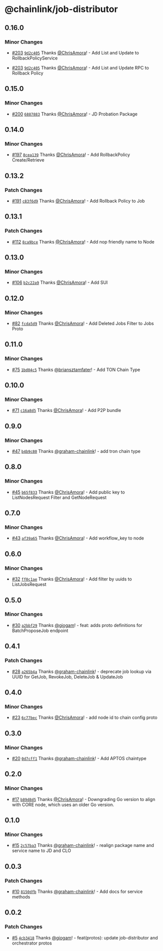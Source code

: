 # @chainlink/job-distributor

## 0.16.0

### Minor Changes

- [#203](https://github.com/smartcontractkit/chainlink-protos/pull/203) [`9d2c405`](https://github.com/smartcontractkit/chainlink-protos/commit/9d2c405bdb35e5a90b57e860e81715d6fc382fcb) Thanks [@ChrisAmora](https://github.com/ChrisAmora)! - Add List and Update to RollbackPolicyService

- [#203](https://github.com/smartcontractkit/chainlink-protos/pull/203) [`9d2c405`](https://github.com/smartcontractkit/chainlink-protos/commit/9d2c405bdb35e5a90b57e860e81715d6fc382fcb) Thanks [@ChrisAmora](https://github.com/ChrisAmora)! - Add List and Update RPC to Rollback Policy

## 0.15.0

### Minor Changes

- [#200](https://github.com/smartcontractkit/chainlink-protos/pull/200) [`6887883`](https://github.com/smartcontractkit/chainlink-protos/commit/68878838041102947c6116f40a4e733cc3b8e3c2) Thanks [@ChrisAmora](https://github.com/ChrisAmora)! - JD Probation Package

## 0.14.0

### Minor Changes

- [#197](https://github.com/smartcontractkit/chainlink-protos/pull/197) [`8cea139`](https://github.com/smartcontractkit/chainlink-protos/commit/8cea139ca9af677bb0ed347107d47f2027bce070) Thanks [@ChrisAmora](https://github.com/ChrisAmora)! - Add RollbackPolicy Create/Retrieve

## 0.13.2

### Patch Changes

- [#191](https://github.com/smartcontractkit/chainlink-protos/pull/191) [`c83f6d9`](https://github.com/smartcontractkit/chainlink-protos/commit/c83f6d9ec25414ab34391737ea417ec7d9bfd3b6) Thanks [@ChrisAmora](https://github.com/ChrisAmora)! - Add Rollback Policy to Job

## 0.13.1

### Patch Changes

- [#112](https://github.com/smartcontractkit/chainlink-protos/pull/112) [`8ca9bce`](https://github.com/smartcontractkit/chainlink-protos/commit/8ca9bce6758247f40809601e9fb8710efa12824b) Thanks [@ChrisAmora](https://github.com/ChrisAmora)! - Add nop friendly name to Node

## 0.13.0

### Minor Changes

- [#106](https://github.com/smartcontractkit/chainlink-protos/pull/106) [`b2c22a9`](https://github.com/smartcontractkit/chainlink-protos/commit/b2c22a951d3ed8c27da8026b447f80b7d2aafc84) Thanks [@ChrisAmora](https://github.com/ChrisAmora)! - Add SUI

## 0.12.0

### Minor Changes

- [#82](https://github.com/smartcontractkit/chainlink-protos/pull/82) [`fcda5d9`](https://github.com/smartcontractkit/chainlink-protos/commit/fcda5d91854fbaf4946c7086e21165bfead424a1) Thanks [@ChrisAmora](https://github.com/ChrisAmora)! - Add Deleted Jobs Filter to Jobs Proto

## 0.11.0

### Minor Changes

- [#75](https://github.com/smartcontractkit/chainlink-protos/pull/75) [`1bd04c5`](https://github.com/smartcontractkit/chainlink-protos/commit/1bd04c5a9a4f045d99f129f60047ade3dc55d398) Thanks [@briansztamfater](https://github.com/briansztamfater)! - Add TON Chain Type

## 0.10.0

### Minor Changes

- [#71](https://github.com/smartcontractkit/chainlink-protos/pull/71) [`c16a8d5`](https://github.com/smartcontractkit/chainlink-protos/commit/c16a8d5880faf2d2cbd19e36ce06c20372439304) Thanks [@ChrisAmora](https://github.com/ChrisAmora)! - Add P2P bundle

## 0.9.0

### Minor Changes

- [#47](https://github.com/smartcontractkit/chainlink-protos/pull/47) [`b4b9c80`](https://github.com/smartcontractkit/chainlink-protos/commit/b4b9c80fec56a47ca985dba9ea89dbbafad9e29d) Thanks [@graham-chainlink](https://github.com/graham-chainlink)! - add tron chain type

## 0.8.0

### Minor Changes

- [#45](https://github.com/smartcontractkit/chainlink-protos/pull/45) [`b65f833`](https://github.com/smartcontractkit/chainlink-protos/commit/b65f8336087db06c5a87cb29caa604dfcdd587f0) Thanks [@ChrisAmora](https://github.com/ChrisAmora)! - Add public key to ListNodesRequest Filter and GetNodeRequest

## 0.7.0

### Minor Changes

- [#43](https://github.com/smartcontractkit/chainlink-protos/pull/43) [`af39a65`](https://github.com/smartcontractkit/chainlink-protos/commit/af39a654898df1a1aa87c75a48ff8be0a857c062) Thanks [@ChrisAmora](https://github.com/ChrisAmora)! - Add workflow_key to node

## 0.6.0

### Minor Changes

- [#32](https://github.com/smartcontractkit/chainlink-protos/pull/32) [`ff0c1ae`](https://github.com/smartcontractkit/chainlink-protos/commit/ff0c1aebb9ef939e83cb222b833336031eb6e313) Thanks [@ChrisAmora](https://github.com/ChrisAmora)! - Add filter by uuids to ListJobsRequest

## 0.5.0

### Minor Changes

- [#30](https://github.com/smartcontractkit/chainlink-protos/pull/30) [`a2bbf29`](https://github.com/smartcontractkit/chainlink-protos/commit/a2bbf294266b54ea4a750f89c69337cda39d8c8d) Thanks [@giogam](https://github.com/giogam)! - feat: adds proto definitions for BatchProposeJob endpoint

## 0.4.1

### Patch Changes

- [#28](https://github.com/smartcontractkit/chainlink-protos/pull/28) [`a265b4a`](https://github.com/smartcontractkit/chainlink-protos/commit/a265b4a663f963b563deccbdb9d480beab8ffea0) Thanks [@graham-chainlink](https://github.com/graham-chainlink)! - deprecate job lookup via UUID for GetJob, RevokeJob, DeleteJob & UpdateJob

## 0.4.0

### Minor Changes

- [#23](https://github.com/smartcontractkit/chainlink-protos/pull/23) [`6c77bec`](https://github.com/smartcontractkit/chainlink-protos/commit/6c77becaeb4766277984beb9c5364cac8bc02488) Thanks [@ChrisAmora](https://github.com/ChrisAmora)! - add node id to chain config proto

## 0.3.0

### Minor Changes

- [#20](https://github.com/smartcontractkit/chainlink-protos/pull/20) [`0d7cff1`](https://github.com/smartcontractkit/chainlink-protos/commit/0d7cff1e886bac8c7550b339e67f069ee4a682e1) Thanks [@graham-chainlink](https://github.com/graham-chainlink)! - Add APTOS chaintype

## 0.2.0

### Minor Changes

- [#17](https://github.com/smartcontractkit/chainlink-protos/pull/17) [`b89d8d5`](https://github.com/smartcontractkit/chainlink-protos/commit/b89d8d5c191cc4759450f55f1ba897f0dc0cc8d2) Thanks [@ChrisAmora](https://github.com/ChrisAmora)! - Downgrading Go version to align with CORE node, which uses an older Go version.

## 0.1.0

### Minor Changes

- [#15](https://github.com/smartcontractkit/chainlink-protos/pull/15) [`2c57ba3`](https://github.com/smartcontractkit/chainlink-protos/commit/2c57ba38a8029157148ab89b468972348a292b97) Thanks [@graham-chainlink](https://github.com/graham-chainlink)! - realign package name and service name to JD and CLO

## 0.0.3

### Patch Changes

- [#10](https://github.com/smartcontractkit/chainlink-protos/pull/10) [`8150dfb`](https://github.com/smartcontractkit/chainlink-protos/commit/8150dfb75ad3df7681dc59f05b1ef7c2c2a1a6a6) Thanks [@graham-chainlink](https://github.com/graham-chainlink)! - Add docs for service methods

## 0.0.2

### Patch Changes

- [#5](https://github.com/smartcontractkit/chainlink-protos/pull/5) [`4cb3418`](https://github.com/smartcontractkit/chainlink-protos/commit/4cb341887f159095f98aaf7ba59f540f612b3ade) Thanks [@giogam](https://github.com/giogam)! - feat(protos): update job-distributor and orchestrator protos
